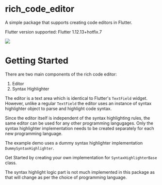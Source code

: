 # rich_code_editor

A simple package that supports creating code editors in Flutter.

Flutter version supported: Flutter 1.12.13+hotfix.7

![](https://github.com/psovit/rich_code_editor/blob/master/demo.gif)

# Getting Started

There are two main components of the rich code editor:

1) Editor
2) Syntax Highlighter

The editor is a text area which is identical to Flutter's `TextField` widget. However, unlike a regular `TextField` the editor uses an instance of syntax highlighter object to parse and highlight code syntax.

Since the editor itself is independent of the syntax highlighting rules, the same editor can be used for any other programming langugages. Only the syntax highlighter implementation needs to be created separately for each new programming language.

The example demo uses a dummy syntax highlighter implementation `DummySyntaxHighlighter`.

Get Started by creating your own implementation for `SyntaxHighlighterBase` class.

The syntax highlight logic part is not much implemented in this package as that will change as per the choice of programming language.

